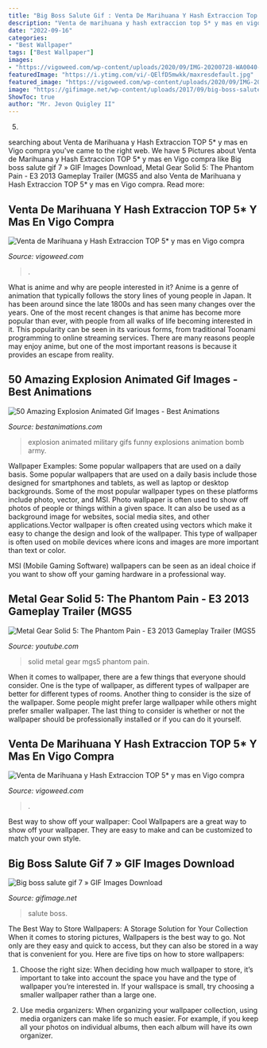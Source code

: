 ```yaml
---
title: "Big Boss Salute Gif : Venta De Marihuana Y Hash Extraccion Top 5* Y Mas En Vigo Compra"
description: "Venta de marihuana y hash extraccion top 5* y mas en vigo compra"
date: "2022-09-16"
categories:
- "Best Wallpaper"
tags: ["Best Wallpaper"]
images:
- "https://vigoweed.com/wp-content/uploads/2020/09/IMG-20200728-WA0040-768x1024.jpg"
featuredImage: "https://i.ytimg.com/vi/-QElfD5mwkk/maxresdefault.jpg"
featured_image: "https://vigoweed.com/wp-content/uploads/2020/09/IMG-20200728-WA0040.jpg"
image: "https://gifimage.net/wp-content/uploads/2017/09/big-boss-salute-gif-7.gif"
ShowToc: true
author: "Mr. Jevon Quigley II"
---
```



5.

	

		
searching about Venta de Marihuana y Hash Extraccion TOP 5* y mas en Vigo compra you've came to the right web. We have 5 Pictures about Venta de Marihuana y Hash Extraccion TOP 5* y mas en Vigo compra like Big boss salute gif 7 » GIF Images Download, Metal Gear Solid 5: The Phantom Pain - E3 2013 Gameplay Trailer (MGS5 and also Venta de Marihuana y Hash Extraccion TOP 5* y mas en Vigo compra. Read more:
		
    
## Venta De Marihuana Y Hash Extraccion TOP 5* Y Mas En Vigo Compra

<img loading=lazy src="https://vigoweed.com/wp-content/uploads/2020/09/IMG-20200728-WA0040-768x1024.jpg" onerror="this.onerror=null;this.src='https://tse1.mm.bing.net/th?id=OIP.8q9LX4UQxnUPk7Gdj6gLkQHaJ4&amp;pid=15.1';" alt="Venta de Marihuana y Hash Extraccion TOP 5* y mas en Vigo compra">

_Source: vigoweed.com_

>. 

	

What is anime and why are people interested in it?
Anime is a genre of animation that typically follows the story lines of young people in Japan. It has been around since the late 1800s and has seen many changes over the years. One of the most recent changes is that anime has become more popular than ever, with people from all walks of life becoming interested in it. This popularity can be seen in its various forms, from traditional Toonami programming to online streaming services. There are many reasons people may enjoy anime, but one of the most important reasons is because it provides an escape from reality.

    
## 50 Amazing Explosion Animated Gif Images - Best Animations

<img loading=lazy src="http://bestanimations.com/Military/Explosions/funny-explosion-animated-gif-8.gif" onerror="this.onerror=null;this.src='https://tse2.mm.bing.net/th?id=OIP.JbBBnlxSCXJuo2jxWjY9vAAAAA&amp;pid=15.1';" alt="50 Amazing Explosion Animated Gif Images - Best Animations">

_Source: bestanimations.com_

>explosion animated military gifs funny explosions animation bomb army. 

	

Wallpaper Examples: Some popular wallpapers that are used on a daily basis.
Some popular wallpapers that are used on a daily basis include those designed for smartphones and tablets, as well as laptop or desktop backgrounds. Some of the most popular wallpaper types on these platforms include photo, vector, and MSI. 
Photo wallpaper is often used to show off photos of people or things within a given space. It can also be used as a background image for websites, social media sites, and other applications.Vector wallpaper is often created using vectors which make it easy to change the design and look of the wallpaper. This type of wallpaper is often used on mobile devices where icons and images are more important than text or color. 

MSI (Mobile Gaming Software) wallpapers can be seen as an ideal choice if you want to show off your gaming hardware in a professional way.

    
## Metal Gear Solid 5: The Phantom Pain - E3 2013 Gameplay Trailer (MGS5

<img loading=lazy src="https://i.ytimg.com/vi/-QElfD5mwkk/maxresdefault.jpg" onerror="this.onerror=null;this.src='https://tse2.mm.bing.net/th?id=OIP.m-vf7U3LbOLVT_gvx9u4pQHaEK&amp;pid=15.1';" alt="Metal Gear Solid 5: The Phantom Pain - E3 2013 Gameplay Trailer (MGS5">

_Source: youtube.com_

>solid metal gear mgs5 phantom pain. 

	

When it comes to wallpaper, there are a few things that everyone should consider. One is the type of wallpaper, as different types of wallpaper are better for different types of rooms. Another thing to consider is the size of the wallpaper. Some people might prefer large wallpaper while others might prefer smaller wallpaper. The last thing to consider is whether or not the wallpaper should be professionally installed or if you can do it yourself.

    
## Venta De Marihuana Y Hash Extraccion TOP 5* Y Mas En Vigo Compra

<img loading=lazy src="https://vigoweed.com/wp-content/uploads/2020/09/IMG-20200728-WA0040.jpg" onerror="this.onerror=null;this.src='https://tse3.mm.bing.net/th?id=OIP.pECiQiyUp9lH-A2BKW5X7QHaJ4&amp;pid=15.1';" alt="Venta de Marihuana y Hash Extraccion TOP 5* y mas en Vigo compra">

_Source: vigoweed.com_

>. 

	

Best way to show off your wallpaper:
Cool Wallpapers are a great way to show off your wallpaper. They are easy to make and can be customized to match your own style.

    
## Big Boss Salute Gif 7 » GIF Images Download

<img loading=lazy src="https://gifimage.net/wp-content/uploads/2017/09/big-boss-salute-gif-7.gif" onerror="this.onerror=null;this.src='https://tse4.mm.bing.net/th?id=OIP.M6tR8oCyz-au7B9_lkuJgAAAAA&amp;pid=15.1';" alt="Big boss salute gif 7 » GIF Images Download">

_Source: gifimage.net_

>salute boss. 

	

The Best Way to Store Wallpapers: A Storage Solution for Your Collection
When it comes to storing pictures, Wallpapers is the best way to go. Not only are they easy and quick to access, but they can also be stored in a way that is convenient for you. Here are five tips on how to store wallpapers:
1) Choose the right size: When deciding how much wallpaper to store, it’s important to take into account the space you have and the type of wallpaper you’re interested in. If your wallspace is small, try choosing a smaller wallpaper rather than a large one.

2) Use media organizers: When organizing your wallpaper collection, using media organizers can make life so much easier. For example, if you keep all your photos on individual albums, then each album will have its own organizer.

